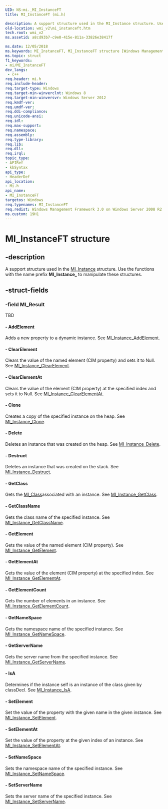 ```yaml
---
UID: NS:mi._MI_InstanceFT
title: MI_InstanceFT (mi.h)

description: A support structure used in the MI_Instance structure. Use the functions with the name prefix MI_Instance_ to manipulate these structures.
old-location: wmi_v2\mi_instanceft.htm
tech.root: wmi_v2
ms.assetid: a8cd93b7-c9e0-415e-811a-33826e38417f

ms.date: 12/05/2018
ms.keywords: MI_InstanceFT, MI_InstanceFT structure [Windows Management Infrastructure (MI)], mi/MI_InstanceFT, wmi_v2.mi_instanceft
ms.topic: struct
f1_keywords:
- mi/MI_InstanceFT
dev_langs:
 - c++
req.header: mi.h
req.include-header: 
req.target-type: Windows
req.target-min-winverclnt: Windows 8
req.target-min-winversvr: Windows Server 2012
req.kmdf-ver: 
req.umdf-ver: 
req.ddi-compliance: 
req.unicode-ansi: 
req.idl: 
req.max-support: 
req.namespace: 
req.assembly: 
req.type-library: 
req.lib: 
req.dll: 
req.irql: 
topic_type:
- APIRef
- kbSyntax
api_type:
- HeaderDef
api_location:
- Mi.h
api_name:
- MI_InstanceFT
targetos: Windows
req.typenames: MI_InstanceFT
req.redist: Windows Management Framework 3.0 on Windows Server 2008 R2 with SP1,     Windows 7 with SP1, and Windows Server 2008 with SP2
ms.custom: 19H1
---
```


# MI_InstanceFT structure


## -description


A support structure used in the <a href="https://docs.microsoft.com/windows/desktop/api/mi/ns-mi-mi_instance">MI_Instance</a> 
    structure. Use the functions with the name prefix <b>MI_Instance_</b> to manipulate 
    these structures.


## -struct-fields




### -field MI_Result

TBD 




#### - AddElement

Adds a new property to a dynamic instance. See 
       <a href="https://docs.microsoft.com/previous-versions/windows/desktop/api/mi/nf-mi-mi_instance_addelement">MI_Instance_AddElement</a>.


#### - ClearElement

Clears the value of the named element (CIM property) and sets it to Null. See 
       <a href="https://docs.microsoft.com/previous-versions/windows/desktop/api/mi/nf-mi-mi_instance_clearelement">MI_Instance_ClearElement</a>.


#### - ClearElementAt

Clears the value of the element (CIM property) at the specified index and sets it to Null. See 
       <a href="https://docs.microsoft.com/previous-versions/windows/desktop/api/mi/nf-mi-mi_instance_clearelementat">MI_Instance_ClearElementAt</a>.


#### - Clone

Creates a copy of the specified instance on the heap. See 
       <a href="https://docs.microsoft.com/previous-versions/windows/desktop/api/mi/nf-mi-mi_instance_clone">MI_Instance_Clone</a>.


#### - Delete

Deletes an instance that was created on the heap. See 
       <a href="https://docs.microsoft.com/previous-versions/windows/desktop/api/mi/nf-mi-mi_instance_delete">MI_Instance_Delete</a>.


#### - Destruct

Deletes an instance that was created on the stack. See 
       <a href="https://docs.microsoft.com/previous-versions/windows/desktop/api/mi/nf-mi-mi_instance_destruct">MI_Instance_Destruct</a>.


#### - GetClass

Gets the <a href="https://docs.microsoft.com/windows/desktop/api/mi/ns-mi-mi_class">MI_Class</a>associated with an instance. See 
       <a href="https://docs.microsoft.com/previous-versions/windows/desktop/api/mi/nf-mi-mi_instance_getclass">MI_Instance_GetClass</a>.


#### - GetClassName

Gets the class name of the specified instance. See 
       <a href="https://docs.microsoft.com/previous-versions/windows/desktop/api/mi/nf-mi-mi_instance_getclassname">MI_Instance_GetClassName</a>.


#### - GetElement

Gets the value of the named element (CIM property). See 
       <a href="https://docs.microsoft.com/previous-versions/windows/desktop/api/mi/nf-mi-mi_instance_getelement">MI_Instance_GetElement</a>.


#### - GetElementAt

Gets the value of the element (CIM property) at the specified index. See 
       <a href="https://docs.microsoft.com/previous-versions/windows/desktop/api/mi/nf-mi-mi_instance_getelementat">MI_Instance_GetElementAt</a>.


#### - GetElementCount

Gets the number of elements in an instance. See 
       <a href="https://docs.microsoft.com/previous-versions/windows/desktop/api/mi/nf-mi-mi_instance_getelementcount">MI_Instance_GetElementCount</a>.


#### - GetNameSpace

Gets the namespace name of the specified instance. See 
       <a href="https://docs.microsoft.com/previous-versions/windows/desktop/api/mi/nf-mi-mi_instance_getnamespace">MI_Instance_GetNameSpace</a>.


#### - GetServerName

Gets the server name from the specified instance. See 
       <a href="https://docs.microsoft.com/previous-versions/windows/desktop/api/mi/nf-mi-mi_instance_getservername">MI_Instance_GetServerName</a>.


#### - IsA

Determines if the instance self is an instance of the class given by classDecl. See 
       <a href="https://docs.microsoft.com/previous-versions/windows/desktop/api/mi/nf-mi-mi_instance_isa">MI_Instance_IsA</a>.


#### - SetElement

Set the value of the property with the given name in the given instance. See 
       <a href="https://docs.microsoft.com/previous-versions/windows/desktop/api/mi/nf-mi-mi_instance_setelement">MI_Instance_SetElement</a>.


#### - SetElementAt

Set the value of the property at the given index of an instance. See 
       <a href="https://docs.microsoft.com/previous-versions/windows/desktop/api/mi/nf-mi-mi_instance_setelementat">MI_Instance_SetElementAt</a>.


#### - SetNameSpace

Sets the namespace name of the specified instance. See 
       <a href="https://docs.microsoft.com/previous-versions/windows/desktop/api/mi/nf-mi-mi_instance_setnamespace">MI_Instance_SetNameSpace</a>.


#### - SetServerName

Sets the server name of the specified instance. See 
       <a href="https://docs.microsoft.com/previous-versions/windows/desktop/api/mi/nf-mi-mi_instance_setservername">MI_Instance_SetServerName</a>.

